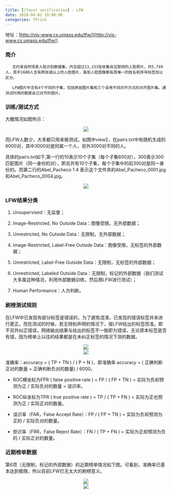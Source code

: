 ```yaml
---
title: [(face) verification] - LFW
date: 2018-04-02 19:00:00
categories: fTrick
---
```


<script type="text/javascript" src="http://cdn.mathjax.org/mathjax/latest/MathJax.js?config=default"></script>

地址：[http://vis-www.cs.umass.edu/lfw/](http://vis-www.cs.umass.edu/lfw/)

### 简介

       无约束自然场景人脸识别数据集，内含超过13,233张收集自互联网的人脸照片，共5,749人，其中1680人含有两张或以上的人脸图片，每张人脸图像都有其唯一的姓名和序号标签加以区分。

	   LFW图片中含有4个不同的子集，包括原始图片集和三个采用不同对齐方式的对齐图片集。通测试时用的都是自己对齐的图片。

### 训练/测试方式

   大概情况如图所示：
  
<center><img src="{{ site.baseurl }}/images/pdDataset/lfw1.png"></center>

   而LFW人数少，大多都只用来做测试。如图中view2，在pairs.txt中有随机生成的6000对，其中3000对是同属一个人，另外3000对不同的人。

   具体的pairs.txt如下,第一行的10表示10个子集（每个子集600对），300表示300匹配图片（同一身份的对），即总共有10个子集，每个子集中的前300对是同一身份的。而第二行的Abel_Pacheco 1 4 表示这个文件夹的Abel_Pacheco_0001.jpg 和Abel_Pacheco_0004.jpg。

<center><img src="{{ site.baseurl }}/images/pdDataset/lfw6.png"></center>

### LFW结果分类

1. Unsupervised：无监督；

2. Image-Restricted, No Outside Data：图像受限，无外部数据；

3. Unrestricted, No Outside Data：无限制，无外部数据；

4. Image-Restricted, Label-Free Outside Data：图像受限，无标签的外部数据；

5. Unrestricted, Label-Free Outside Data：无限制，无标签的外部数据；

6. Unrestricted, Labeled Outside Data：无限制，标记的外部数据（我们测试大多属这种情况，利用外部数据训练，然后用LFW进行测试）；

7. Human Performance：人为判断。

### 刷榜测试规则

   在LFW中已发现有部分标签是错误的，为了避免混淆，已发现的错误标签并未进行更正。而在测试的时候，若无特别声明的情况下，按LFW给出的标签而准。即不另外纠正错误，网络输出结果与给出的标签不一致即为错误，无论原本标签是否有错，因为榜单上以往的结果都是在未纠正标签的情况下测的数据。
   
<center><img src="{{ site.baseurl }}/images/pdDataset/lfw2.png"></center>

<center><img src="{{ site.baseurl }}/images/pdDataset/lfw3.png"></center>

   准确率：accuracy = ( TP + TN ) / ( P + N )，即准确率 accuracy = ( 正确判断正对的数量 + 正确判断负对的数量) / 6000。

* ROC横坐标为FPR ( false positive rate ) = FP / ( FP + TN ) = 实际为负却预测为正 / 实际负对的数量 = 误识率。

* ROC纵坐标为TPR ( true positive rate ) = TP / ( TP + FN ) = 实际为正也预测为正 / 实际正对的数量。

* 误识率（FAR，False Accept Rate）：FP / ( FP + TN ) = 实际为负却预测为正的 / 实际负对的数量。

* 拒识率（FRR，False Reject Rate）：FN / ( TP + FN ) = 实际为正却预测为负的 / 实际正对的数量。

### 近期榜单数据

   第6项（无限制，标记的外部数据）的近期榜单情况如下图。可看到，准确率已基本达到极限，所以目前LFW已无太大的刷榜意义。
   
<center><img src="{{ site.baseurl }}/images/pdDataset/lfw4.png"></center>

<center><img src="{{ site.baseurl }}/images/pdDataset/lfw5.png"></center>
